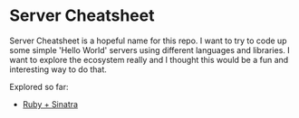 # Server Cheatsheet

Server Cheatsheet is a hopeful name for this repo. I want to try to code up some simple 'Hello World' servers using different languages and libraries. I want to explore the ecosystem really and I thought this would be a fun and interesting way to do that.

Explored so far:

- [Ruby + Sinatra](./ruby-sinatra)